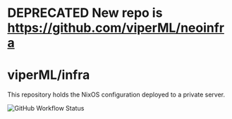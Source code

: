 # **DEPRECATED** New repo is https://github.com/viperML/neoinfra

# viperML/infra

This repository holds the NixOS configuration deployed to a private server.

<img alt="GitHub Workflow Status" src="https://img.shields.io/github/workflow/status/viperML/infra/flake-update?label=build">
